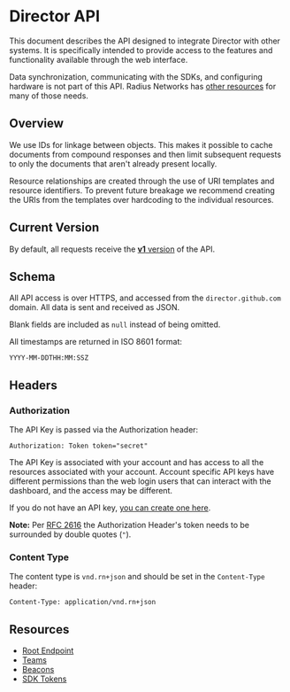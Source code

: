 # Director API

This document describes the API designed to integrate Director with other
systems. It is specifically intended to provide access to the features and
functionality available through the web interface.

Data synchronization, communicating with the SDKs, and configuring hardware is
not part of this API. Radius Networks has [other
resources](http://developer.radiusnetworks.com/) for many of those needs.

## Overview

We use IDs for linkage between objects. This makes it possible to cache
documents from compound responses and then limit subsequent requests to only
the documents that aren't already present locally.

Resource relationships are created through the use of URI templates and
resource identifiers. To prevent future breakage we recommend creating the URIs
from the templates over hardcoding to the individual resources.

## Current Version

By default, all requests receive the [**v1** version](#v1) of the API.

## Schema

All API access is over HTTPS, and accessed from the `director.github.com`
domain. All data is sent and received as JSON.

Blank fields are included as `null` instead of being omitted.

All timestamps are returned in ISO 8601 format:

```
YYYY-MM-DDTHH:MM:SSZ
```

## Headers

### Authorization

The API Key is passed via the Authorization header:

```
Authorization: Token token="secret"
```

The API Key is associated with your account and has access to all the resources
associated with your account. Account specific API keys have different
permissions than the web login users that can interact with the dashboard, and
the access may be different.

If you do not have an API key, [you can create one
here](https://account.radiusnetworks.com/personal_token).

**Note:** Per [RFC 2616](http://www.w3.org/Protocols/rfc2616/rfc2616-sec2.html#sec2.2)
the Authorization Header's token needs to be surrounded by double quotes (`"`).

### Content Type

The content type is `vnd.rn+json` and should be set in the `Content-Type`
header:

```
Content-Type: application/vnd.rn+json
```

## Resources

- [Root Endpoint](api/v1/root_endpoint)
- [Teams](api/v1/teams)
- [Beacons](api/v1/beacons)
- [SDK Tokens](api/v1/tokens)


